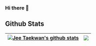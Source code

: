 ### Hi there 👋

<!--
**jeetkn/jeetkn** is a ✨ _special_ ✨ repository because its `README.md` (this file) appears on your GitHub profile.

Here are some ideas to get you started:

- 🔭 I’m currently working on ...
- 🌱 I’m currently learning ...
- 👯 I’m looking to collaborate on ...
- 🤔 I’m looking for help with ...
- 💬 Ask me about ...
- 📫 How to reach me: ...
- 😄 Pronouns: ...
- ⚡ Fun fact: ...
-->

## Github Stats  
| <a href="https://github.com/anuraghazra/github-readme-stats"><img align="center" src="https://github-readme-stats-jeetkn.vercel.app/api?username=jeetkn&show_icons=true&include_all_commits=true&count_private=true&hide_border=true" alt="Jee Taekwan's github stats" /></a> | <a href="https://github.com/anuraghazra/github-readme-stats"><img align="center" src="https://github-readme-stats-jeetkn.vercel.app/api/top-langs/?username=jeetkn&layout=compact&hide_border=true" /></a> |
| ------------- | ------------- |
